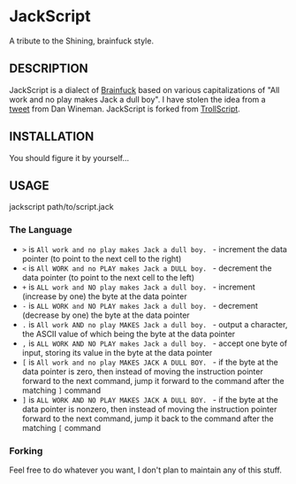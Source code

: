 # JackScript

A tribute to the Shining, brainfuck style.

## DESCRIPTION

JackScript is a dialect of [Brainfuck](http://en.wikipedia.org/wiki/Brainfuck) based on various
capitalizations of "All work and no play makes Jack a dull boy". I have stolen the idea from a
[tweet](https://twitter.com/#!/dwineman/status/19805994867490816) from Dan Wineman. JackScript is
forked from [TrollScript](https://github.com/tombell/trollscript).

## INSTALLATION

You should figure it by yourself...

## USAGE

jackscript path/to/script.jack

### The Language

* `>` is `All work and no play makes Jack a dull boy. ` - increment the data pointer (to point to the next cell to the right)
* `<` is `All WORK and no PLAY makes Jack a DULL boy. ` - decrement the data pointer (to point to the next cell to the left)
* `+` is `ALL work and NO play makes Jack a dull boy. ` - increment (increase by one) the byte at the data pointer
* `-` is `ALL WORK and NO PLAY makes Jack a dull boy. ` - decrement (decrease by one) the byte at the data pointer
* `.` is `All work AND no play MAKES Jack a dull boy. ` - output a character, the ASCII value of which being the byte at the data pointer
* `,` is `ALL WORK AND NO PLAY makes Jack a dull boy. ` - accept one byte of input, storing its value in the byte at the data pointer
* `[` is `All work and no play MAKES JACK A DULL BOY. ` - if the byte at the data pointer is zero, then instead of moving the instruction pointer forward to the next command, jump it forward to the command after the matching `]` command
* `]` is `ALL WORK AND NO PLAY MAKES JACK A DULL BOY. ` - if the byte at the data pointer is nonzero, then instead of moving the instruction pointer forward to the next command, jump it back to the command after the matching `[` command

### Forking

Feel free to do whatever you want, I don't plan to maintain any of this stuff.
